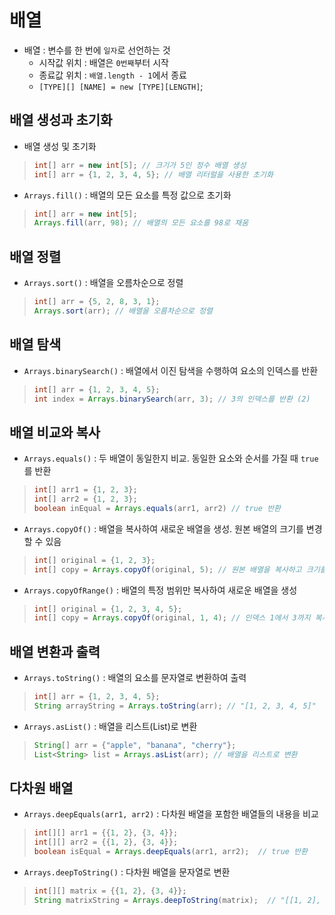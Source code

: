 # 배열
- 배열 : 변수를 한 번에 `일자`로 선언하는 것
    - 시작값 위치 : 배열은 `0번째`부터 시작
    - 종료값 위치 : `배열.length - 1`에서 종료
    - `[TYPE][] [NAME] = new [TYPE][LENGTH]`;

## 배열 생성과 초기화
- 배열 생성 및 초기화
> ```java
> int[] arr = new int[5]; // 크기가 5인 정수 배열 생성
> int[] arr = {1, 2, 3, 4, 5}; // 배열 리터럴을 사용한 초기화
> ```

- `Arrays.fill()` : 배열의 모든 요소를 특정 값으로 초기화
> ```java
> int[] arr = new int[5];       
> Arrays.fill(arr, 98); // 배열의 모든 요소를 98로 채움
> ```

## 배열 정렬
- `Arrays.sort()` : 배열을 오름차순으로 정렬
> ```java
> int[] arr = {5, 2, 8, 3, 1};
> Arrays.sort(arr); // 배열을 오름차순으로 정렬
> ```

## 배열 탐색
- `Arrays.binarySearch()` : 배열에서 이진 탐색을 수행하여 요소의 인덱스를 반환
> ```java
> int[] arr = {1, 2, 3, 4, 5};
> int index = Arrays.binarySearch(arr, 3); // 3의 인덱스를 반환 (2)
> ```

## 배열 비교와 복사
- `Arrays.equals()` : 두 배열이 동일한지 비교. 동일한 요소와 순서를 가질 때 `true`를 반환
> ```java
> int[] arr1 = {1, 2, 3};
> int[] arr2 = {1, 2, 3};
> boolean inEqual = Arrays.equals(arr1, arr2) // true 반환
> ```

- `Arrays.copyOf()` : 배열을 복사하여 새로운 배열을 생성. 원본 배열의 크기를 변경 할 수 있음
> ```java
> int[] original = {1, 2, 3};
> int[] copy = Arrays.copyOf(original, 5); // 원본 배열을 복사하고 크기를 5로 변경
> ```

- `Arrays.copyOfRange()` : 배열의 특정 범위만 복사하여 새로운 배열을 생성
> ```java
> int[] original = {1, 2, 3, 4, 5};
> int[] copy = Arrays.copyOf(original, 1, 4); // 인덱스 1에서 3까지 복사
> ```

## 배열 변환과 출력
- `Arrays.toString()` : 배열의 요소를 문자열로 변환하여 출력
> ```java
> int[] arr = {1, 2, 3, 4, 5};
> String arrayString = Arrays.toString(arr); // "[1, 2, 3, 4, 5]"
> ```

- `Arrays.asList()` : 배열을 리스트(List)로 변환
> ```java
> String[] arr = {"apple", "banana", "cherry"};
> List<String> list = Arrays.asList(arr); // 배열을 리스트로 변환
> ```

## 다차원 배열
- `Arrays.deepEquals(arr1, arr2)` : 다차원 배열을 포함한 배열들의 내용을 비교
> ```java
> int[][] arr1 = {{1, 2}, {3, 4}};
> int[][] arr2 = {{1, 2}, {3, 4}};
> boolean isEqual = Arrays.deepEquals(arr1, arr2);  // true 반환
> ```

- `Arrays.deepToString()` : 다차원 배열을 문자열로 변환
> ```java
> int[][] matrix = {{1, 2}, {3, 4}};
> String matrixString = Arrays.deepToString(matrix);  // "[[1, 2], [3, 4]]"
> ```
